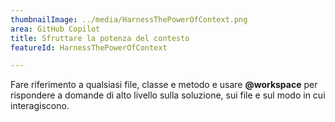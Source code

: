 ```yaml
---
thumbnailImage: ../media/HarnessThePowerOfContext.png
area: GitHub Copilot
title: Sfruttare la potenza del contesto
featureId: HarnessThePowerOfContext

---
```



Fare riferimento a qualsiasi file, classe e metodo e usare **@workspace** per rispondere a domande di alto livello sulla soluzione, sui file e sul modo in cui interagiscono.


